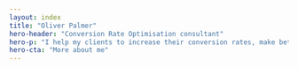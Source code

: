 ```yaml
---
layout: index
title: "Oliver Palmer"
hero-header: "Conversion Rate Optimisation consultant"
hero-p: "I help my clients to increase their conversion rates, make better decisions informed by data and delight their customers"
hero-cta: "More about me"
---
```

